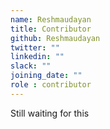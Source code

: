 ```yaml
---
name: Reshmaudayan
title: Contributor
github: Reshmaudayan
twitter: ""
linkedin: ""
slack: ""
joining_date: ""
role : contributor
---
```


Still waiting for this
